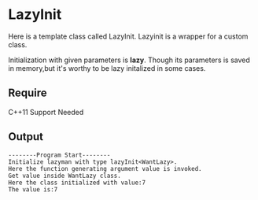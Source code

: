 # LazyInit

Here is a template class called LazyInit.
Lazyinit is a wrapper for a custom class.

Initialization with given parameters is **lazy**.
Though its parameters is saved in memory,but it's worthy to be lazy initalized in some cases.

## Require

C++11 Support Needed

## Output

```
--------Program Start--------
Initialize lazyman with type lazyInit<WantLazy>.
Here the function generating argument value is invoked.
Get value inside WantLazy class.
Here the class initialized with value:7
The value is:7
```


